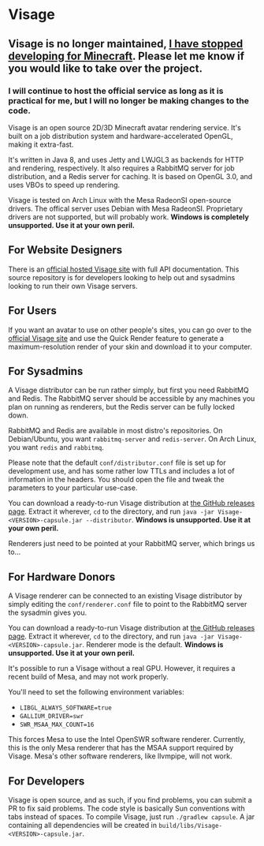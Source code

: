 # Visage

## Visage is no longer maintained, [I have stopped developing for Minecraft](https://sleeping.town/@unascribed/101231022141008320). Please let me know if you would like to take over the project.
### I will continue to host the official service as long as it is practical for me, but I will no longer be making changes to the code.

Visage is an open source 2D/3D Minecraft avatar rendering service. It's built on
a job distribution system and hardware-accelerated OpenGL, making it extra-fast.

It's written in Java 8, and uses Jetty and LWJGL3 as backends for HTTP and
rendering, respectively. It also requires a RabbitMQ server for job
distribution, and a Redis server for caching. It is based on OpenGL 3.0, and
uses VBOs to speed up rendering.

Visage is tested on Arch Linux with the Mesa RadeonSI open-source drivers. The
offical server uses Debian with Mesa RadeonSI. Proprietary drivers are not
supported, but will probably work. **Windows is completely unsupported. Use it
at your own peril.**

## For Website Designers
There is an [official hosted Visage site][1] with full API documentation.
This source repository is for developers looking to help out and sysadmins
looking to run their own Visage servers.

## For Users
If you want an avatar to use on other people's sites, you can go over to the
[official Visage site][1] and use the Quick Render feature to generate a
maximum-resolution render of your skin and download it to your computer.

## For Sysadmins
A Visage distributor can be run rather simply, but first you need RabbitMQ and
Redis. The RabbitMQ server should be accessible by any machines you plan on
running as renderers, but the Redis server can be fully locked down.

RabbitMQ and Redis are available in most distro's repositories. On Debian/Ubuntu,
you want `rabbitmq-server` and `redis-server`. On Arch Linux, you want `redis`
and `rabbitmq`.

Please note that the default `conf/distributor.conf` file is set up for development
use, and has some rather low TTLs and includes a lot of information in the
headers. You should open the file and tweak the parameters to your particular
use-case.

You can download a ready-to-run Visage distribution at [the GitHub releases page][2].
Extract it wherever, `cd` to the directory, and run
`java -jar Visage-<VERSION>-capsule.jar --distributor`.
**Windows is unsupported. Use it at your own peril.**

Renderers just need to be pointed at your RabbitMQ server, which brings us to...

## For Hardware Donors
A Visage renderer can be connected to an existing Visage distributor by simply
editing the `conf/renderer.conf` file to point to the RabbitMQ server the
sysadmin gives you.

You can download a ready-to-run Visage distribution at [the GitHub releases page][2].
Extract it wherever, `cd` to the directory, and run `java -jar Visage-<VERSION>-capsule.jar`.
Renderer mode is the default. **Windows is unsupported. Use it at your own
peril.**

It's possible to run a Visage without a real GPU.
However, it requires a recent build of Mesa, and may not work properly.

You'll need to set the following environment variables:

* `LIBGL_ALWAYS_SOFTWARE=true`
* `GALLIUM_DRIVER=swr`
* `SWR_MSAA_MAX_COUNT=16`

This forces Mesa to use the Intel OpenSWR software renderer. Currently, this is the only Mesa renderer that has
the MSAA support required by Visage. Mesa's other software renderers, like llvmpipe, will not work.
## For Developers
Visage is open source, and as such, if you find problems, you can submit a PR
to fix said problems. The code style is basically Sun conventions with tabs
instead of spaces. To compile Visage, just run `./gradlew capsule`. A jar
containing all dependencies will be created in `build/libs/Visage-<VERSION>-capsule.jar`.

[1]: https://visage.surgeplay.com/
[2]: https://github.com/surgeplay/Visage/releases
